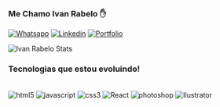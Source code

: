 ### Me Chamo Ivan Rabelo ✋ 

[![Whatsapp](https://img.shields.io/badge/WhatsApp-25D366?style=for-the-badge&logo=whatsapp&logoColor=white)](85986934576)
[![Linkedin](https://img.shields.io/badge/LinkedIn-0077B5?style=for-the-badge&logo=linkedin&logoColor=white)](https://www.linkedin.com/in/ivan-rabelo-b3586210b/)
[![Portfolio](https://img.shields.io/website-up-down-green-red/http/monip.org.svg)](https://www.gitshowcase.com/ivanrabelo83)

![Ivan Rabelo Stats](https://github-readme-stats.vercel.app/api?username=ivanrabelo83&show_icons=true&theme=dracula)

### Tecnologias que estou evoluindo!

<div style=display: inline_block></br>
 <img align="center" alt="html5" src="https://img.shields.io/badge/HTML5-E34F26?style=for-the-badge&logo=html5&logoColor=white" />
 
 <img align="center" alt="javascript" src="https://img.shields.io/badge/JavaScript-F7DF1E?style=for-the-badge&logo=javascript&logoColor=black" />

 <img align="center" alt="css3" src="https://img.shields.io/badge/CSS3-1572B6?style=for-the-badge&logo=css3&logoColor=white" />

 <img align="center" alt="React" src="https://img.shields.io/badge/React-20232A?style=for-the-badge&logo=react&logoColor=61DAFB" />

 <img align="center" alt="photoshop" src="https://aleen42.github.io/badges/src/photoshop.svg"/>

 <img align="center" alt="Ilustrator" src="https://aleen42.github.io/badges/src/illustrator.svg"/>
</br>


